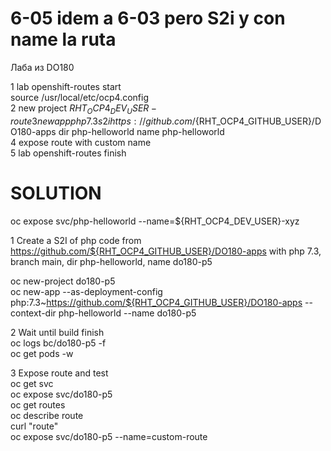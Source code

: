 # 6-05 idem a 6-03 pero S2i y con name la ruta

Лаба из DO180

1 lab openshift-routes start  
  source /usr/local/etc/ocp4.config  
2 new project ${RHT_OCP4_DEV_USER}-route  
3 new app  php 7.3 s2i https://github.com/${RHT_OCP4_GITHUB_USER}/DO180-apps dir php-helloworld name php-helloworld  
4 expose route with custom name  
5 lab openshift-routes finish  

# SOLUTION

oc expose svc/php-helloworld --name=${RHT_OCP4_DEV_USER}-xyz  


1 Create a S2I of php code from https://github.com/${RHT_OCP4_GITHUB_USER}/DO180-apps  with php 7.3, branch main, dir php-helloworld, name do180-p5  
 
oc new-project do180-p5  
oc new-app --as-deployment-config  php:7.3~https://github.com/${RHT_OCP4_GITHUB_USER}/DO180-apps --context-dir php-helloworld --name do180-p5  

2 Wait until build finish  
oc logs bc/do180-p5 -f  
oc get pods -w  

3 Expose route and test  
oc get svc  
oc expose svc/do180-p5  
oc get routes  
oc describe route  
curl "route"  
oc expose svc/do180-p5 --name=custom-route  


